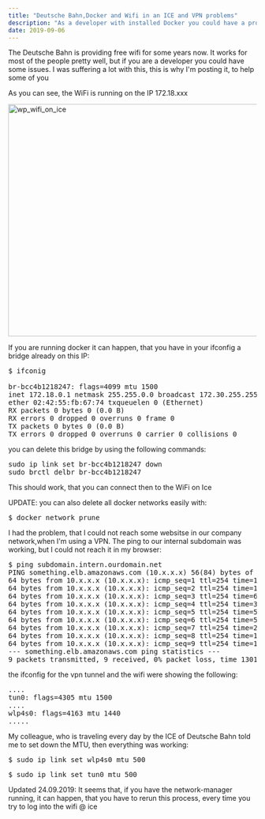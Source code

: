 ```yaml
---
title: "Deutsche Bahn,Docker and Wifi in an ICE and VPN problems"
description: "As a developer with installed Docker you could have a problem connecting to the WiFi in an ICE, the so called WiFi on ICE, because they use the same IP Range."
date: 2019-09-06
---
```


The Deutsche Bahn is providing free wifi for some years now.
It works for most of the people pretty well, but if you are a developer you could have some issues. I was suffering a lot with this, this is why I'm posting it, to help some of you

As you can see, the WiFi is running on the IP 172.18.xxx

<img class="alignnone size-full wp-image-453" src="https://joergi77.files.wordpress.com/2019/09/wp_wifi_on_ice.png" alt="wp_wifi_on_ice" width="557" height="470" />

If you are running docker it can happen, that you have in your ifconfig a bridge already on this IP:

<pre>$ ifconig

br-bcc4b1218247: flags=4099<UP,BROADCAST,MULTICAST> mtu 1500
inet 172.18.0.1 netmask 255.255.0.0 broadcast 172.30.255.255
ether 02:42:55:fb:67:74 txqueuelen 0 (Ethernet)
RX packets 0 bytes 0 (0.0 B)
RX errors 0 dropped 0 overruns 0 frame 0
TX packets 0 bytes 0 (0.0 B)
TX errors 0 dropped 0 overruns 0 carrier 0 collisions 0
</pre>


you can delete this bridge by using the following commands:
<pre>sudo ip link set br-bcc4b1218247 down
sudo brctl delbr br-bcc4b1218247</pre>
This should work, that you can connect then to the WiFi on Ice

UPDATE:
you can also delete all docker networks easily with:
<pre>$ docker network prune</pre>

I had the problem, that I could not reach some websitse in our company network,when I'm using a VPN.
The ping to our internal subdomain was working, but I could not reach it in my browser:
<pre>$ ping subdomain.intern.ourdomain.net
PING something.elb.amazonaws.com (10.x.x.x) 56(84) bytes of data.
64 bytes from 10.x.x.x (10.x.x.x): icmp_seq=1 ttl=254 time=108 ms
64 bytes from 10.x.x.x (10.x.x.x): icmp_seq=2 ttl=254 time=192 ms
64 bytes from 10.x.x.x (10.x.x.x): icmp_seq=3 ttl=254 time=697 ms
64 bytes from 10.x.x.x (10.x.x.x): icmp_seq=4 ttl=254 time=344 ms
64 bytes from 10.x.x.x (10.x.x.x): icmp_seq=5 ttl=254 time=52.2 ms
64 bytes from 10.x.x.x (10.x.x.x): icmp_seq=6 ttl=254 time=54.3 ms
64 bytes from 10.x.x.x (10.x.x.x): icmp_seq=7 ttl=254 time=267 ms
64 bytes from 10.x.x.x (10.x.x.x): icmp_seq=8 ttl=254 time=181 ms
64 bytes from 10.x.x.x (10.x.x.x): icmp_seq=9 ttl=254 time=141 ms
--- something.elb.amazonaws.com ping statistics ---
9 packets transmitted, 9 received, 0% packet loss, time 13011ms</pre>
the ifconfig for the vpn tunnel and the wifi were showing the following:
<pre>....
tun0: flags=4305<UP,POINTOPOINT,RUNNING,NOARP,MULTICAST> mtu 1500
....
wlp4s0: flags=4163<UP,BROADCAST,RUNNING,MULTICAST> mtu 1440
.....</pre>
My colleague, who is traveling every day by the ICE of Deutsche Bahn told me to set down the MTU, then everything was working:
<div>
<div class="">
<div id="post_ehiojfyp4jbbxqbf9nubrwtt8r" class="a11y__section post same--user same--root  " role="listitem" aria-label="marc.bruessel at 8:21 AM Friday, September 6 wrote, ip link set wlp4s0 mtu 500">
<div id="postContent" class="post__content " role="application" aria-hidden="true">
<div>
<div>
<div id="ehiojfyp4jbbxqbf9nubrwtt8r_message" class="post__body   ">
<div class="post-message post-message--collapsed">
<div class="post-message__text-container">
<div id="postMessageText_ehiojfyp4jbbxqbf9nubrwtt8r" class="post-message__text">
<pre>$ sudo ip link set wlp4s0 mtu 500</pre>
<pre>$ sudo ip link set tun0 mtu 500</pre>
Updated 24.09.2019:
It seems that, if you have the network-manager running, it can happen, that you have to rerun this process, every time you try to log into the wifi @ ice
